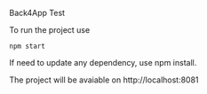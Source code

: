 Back4App Test

To run the project use

	npm start

If need to update any dependency, use npm install.

The project will be avaiable on http://localhost:8081
